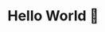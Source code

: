 # Hello World 👋
<!---
k-ananthakrishnan/k-ananthakrishnan is a ✨ special ✨ repository because its `README.md` (this file) appears on your GitHub profile.
You can click the Preview link to take a look at your changes.
--->
